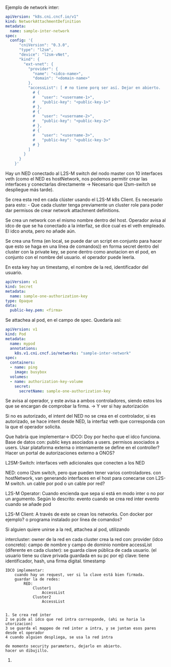


Ejemplo de network inter: 

```yaml
apiVersion: "k8s.cni.cncf.io/v1"
kind: NetworkAttachmentDefinition
metadata:
  name: sample-inter-network
spec:
  config: '{
      "cniVersion": "0.3.0",
      "type": "l2sm",
      "device": "l2sm-vNet",
      "kind": {
        "ext-vnet": {
          "provider": {
            "name": "<idco-name>",
            "domain": "<domain-name>"
          },
          "accessList": [ # no tiene porq ser así. Dejar en abierto.
            # {
            #   "user": "<username-1>",
            #   "public-key": "<public-key-1>"
            # },
            # {
            #   "user": "<username-2>",
            #   "public-key": "<public-key-2>"
            # },
            # {
            #   "user": "<username-3>",
            #   "public-key": "<public-key-3>"
            # } 
          ]
        }
      }
    }'
```
Hay un NED conectado al L2S-M switch del nodo master con 10 interfaces veth (como el NED es hostNetwork, nos podemos permitir crear las interfaces y conectarlas directamente -> Necesario que l2sm-switch se despliegue más tarde).

Se crea esta red en cada clúster usando el L2S-M k8s Client. Es necesario para esto:
    - Que cada cluster tenga previamente un cluster role para poder dar permisos de crear network attachment definitions.

Se crea un network con el mismo nombre dentro del host. Operador avisa al idco de que se ha conectado a la interfaz, se dice cual es el veth empleado. El idco anota, pero no añade aún.


Se crea una firma (en local, se puede dar un script en conjunto para hacer que esto se haga en una línea de comandos)) en forma secret dentro del cluster con la private key, se pone dentro como anotacion en el pod, en conjunto con el nombre del usuario. el operador puede leerla.

En esta key hay un timestamp, el nombre de la red, identificador del usuario.


```yaml
apiVersion: v1
kind: Secret
metadata:
  name: sample-one-authorization-key
type: Opaque
data:
  public-key.pem: <firma>
```

Se attachea al pod, en el campo de spec. Quedaría así:

```yaml
apiVersion: v1
kind: Pod
metadata:
  name: mypod
  annotations:
    k8s.v1.cni.cncf.io/networks: "sample-inter-network"
spec:
  containers:
  - name: ping
    image: busybox
  volumes:
  - name: authorization-key-volume
    secret:
      secretName: sample-one-authorization-key
```

Se avisa al operador, y este avisa a ambos controladores, siendo estos los que se encargan de comprobar la firma. -> Y ver si hay autorización

Si no es autorizado, el intent del NED no se crea en el controlador, si es autorizado, se hace intent desde NED, la interfaz veth que corresponda con la que el operador solicita.



Que habría que implementar-> 
IDCO:
  Doy por hecho que el idco funciona. 
  Base de datos con: public keys asociados a users. permisos asociados a users. Usar plataforma externa o internamente se define en el controller? Hacer un portal de autorizaciones externo a ONOS?

L2SM-Switch: 
  interfaces veth adicionales que conecten a los NED

NED: 
  como l2sm switch, pero que pueden tener varios controladores. con hostNetwork, van generando interfaces en el host para conecarse con L2S-M switch. un cable por pod o un cable por red?

L2S-M Operator:
  Cuando encienda que sepa si está en modo inter o no por un argumento.
  Según lo descrito:
    evento cuando se crea red inter
    evento cuando se añade pod 


L2S-M Client:
  A través de este se crean los networks. Con docker por ejemplo? o programa instalado por línea de comandos?


Si alguien quiere unirse a la red, attachea al pod, utilizando 

intercluster:
	owner de la red en cada cluster crea la red con:
		provider (idco concreto): campo de nombre y campo de dominio
		nombre
		accessList (diferente en cada cluster): se guarda clave pública de cada usuario. (el usuario tiene su clave privada guardada en su pc por ej)
			clave: tiene identificador, hash, una firma digital.
		timestamp
	
	IDCO implementar: 
		cuando hay un request, ver si la clave está bien firmada.
		guardar la de redes:
			RED:
				Cluster1
					AccessList
				Cluster2
					AccessList
	
	
	1. Se crea red inter
	2 se pide al idco que red intra corresponde, (ahi se haria la utorizacion)
	3 se guarda el mappeo de red inter a intra, y se juntan esos pares desde el operador
	4 cuando alguien despliega, se usa la red intra
	
	de momento security parameters, dejarlo en abierto.
	hacer un dibujillo.
1. 